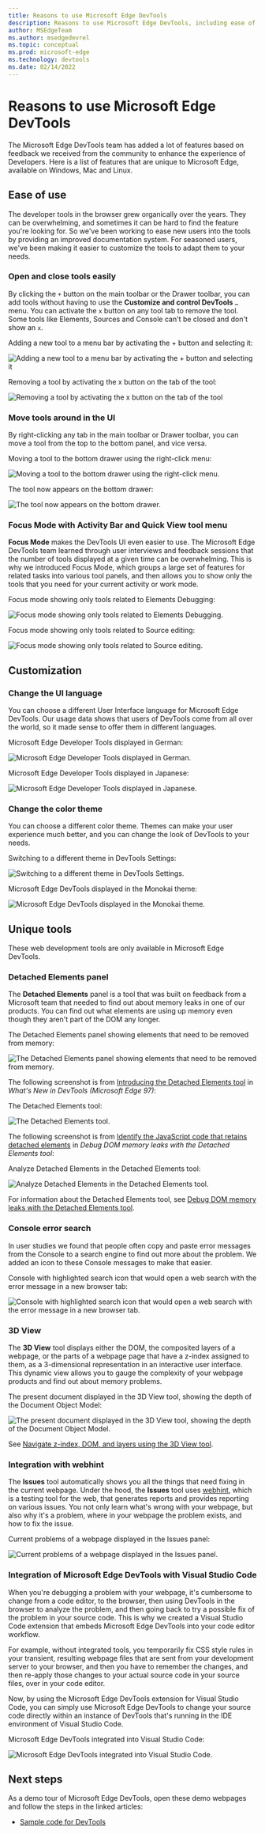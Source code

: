 ```yaml
---
title: Reasons to use Microsoft Edge DevTools
description: Reasons to use Microsoft Edge DevTools, including ease of use, customization, and unique tools.
author: MSEdgeTeam
ms.author: msedgedevrel
ms.topic: conceptual
ms.prod: microsoft-edge
ms.technology: devtools
ms.date: 02/14/2022
---
```

# Reasons to use Microsoft Edge DevTools

The Microsoft Edge DevTools team has added a lot of features based on feedback we received from the community to enhance the experience of Developers.  Here is a list of features that are unique to Microsoft Edge, available on Windows, Mac and Linux.


<!-- ====================================================================== -->
## Ease of use

The developer tools in the browser grew organically over the years.  They can be overwhelming, and sometimes it can be hard to find the feature you're looking for.  So we've been working to ease new users into the tools by providing an improved documentation system.  For seasoned users, we've been making it easier to customize the tools to adapt them to your needs.

### Open and close tools easily

By clicking the `+` button on the main toolbar or the Drawer toolbar, you can add tools without having to use the **Customize and control DevTools** `…` menu. You can activate the `x` button on any tool tab to remove the tool. Some tools like Elements, Sources and Console can't be closed and don't show an `x`.

Adding a new tool to a menu bar by activating the + button and selecting it:

![Adding a new tool to a menu bar by activating the + button and selecting it](media/more-tools-button-adds-tool-on-toolbar.png)
<!-- new png for this article, dummy content; update the content -->

Removing a tool by activating the x button on the tab of the tool:

![Removing a tool by activating the x button on the tab of the tool](media/click-tab-x-button-to-remove-tool.png)
<!-- new png for this article, dummy content; update the content -->


### Move tools around in the UI
 
By right-clicking any tab in the main toolbar or Drawer toolbar, you can move a tool from the top to the bottom panel, and vice versa.

Moving a tool to the bottom drawer using the right-click menu:

![Moving a tool to the bottom drawer using the right-click menu.](media/right-click-tool-tab-move-drawer-toolbar.png)
<!-- new png for this article, dummy content; update the content -->

The tool now appears on the bottom drawer:

![The tool now appears on the bottom drawer.](media/tool-tab-moved-bottom-toolbar.png)
<!-- new png for this article, dummy content; update the content -->


### Focus Mode with Activity Bar and Quick View tool menu

**Focus Mode** makes the DevTools UI even easier to use.  The Microsoft Edge DevTools team learned through user interviews and feedback sessions that the number of tools displayed at a given time can be overwhelming.  This is why we introduced Focus Mode, which groups a large set of features for related tasks into various tool panels, and then allows you to show only the tools that you need for your current activity or work mode.

Focus mode showing only tools related to Elements Debugging:

![Focus mode showing only tools related to Elements Debugging.](media/focus-mode-with-only-elements-debugging-tools.png)
<!-- new png for this article, dummy content; update the content -->

Focus mode showing only tools related to Source editing:

![Focus mode showing only tools related to Source editing.](media/focus-mode-with-only-source-editing-tools.png)
<!-- new png for this article, dummy content; update the content -->

<!--
uncomment later

### Tooltips Help Documentation mode

To learn about each tool, enable Tooltips mode, which is a Help mode with links to documentation.  In Focus Mode, you can turn on the Tooltips Mode, which allows you to learn more about the different tools by selecting the various tool tabs in DevTools.

Tool explanations shown when Tooltips mode is enabled:

![Tool explanations shown when Tooltips mode is enabled.](media/tool-explanations-in-tooltips-mode.png)
the above is a new png for this article, dummy content; update the content

-->


<!-- ====================================================================== -->
## Customization


### Change the UI language

You can choose a different User Interface language for Microsoft Edge DevTools.  Our usage data shows that users of DevTools come from all over the world, so it made sense to offer them in different languages.

Microsoft Edge Developer Tools displayed in German:

![Microsoft Edge Developer Tools displayed in German.](media/microsoft-edge-devtools-with-german-ui.png)
<!-- new png for this article, dummy content; update the content -->

Microsoft Edge Developer Tools displayed in Japanese:

![Microsoft Edge Developer Tools displayed in Japanese.](media/microsoft-edge-devtools-with-japanese-ui.png)
<!-- new png for this article, dummy content; update the content -->


### Change the color theme

You can choose a different color theme.  Themes can make your user experience much better, and you can change the look of DevTools to your needs.

Switching to a different theme in DevTools Settings:

![Switching to a different theme in DevTools Settings.](media/switch-theme-devtools-settings.png)
<!-- new png for this article, dummy content; update the content -->

Microsoft Edge DevTools displayed in the Monokai theme:

![Microsoft Edge DevTools displayed in the Monokai theme.](media/devtools-monokai-theme.png)
<!-- new png for this article, dummy content; update the content -->


<!-- ====================================================================== -->
## Unique tools

These web development tools are only available in Microsoft Edge DevTools.


### Detached Elements panel

The **Detached Elements** panel is a tool that was built on feedback from a Microsoft team that needed to find out about memory leaks in one of our products.  You can find out what elements are using up memory even though they aren't part of the DOM any longer.

The Detached Elements panel showing elements that need to be removed from memory:

![The Detached Elements panel showing elements that need to be removed from memory.](media/detached-elements-to-remove.png)
<!-- png exists; the above png was created for this file by copying & renaming ![The Detached Elements tool.](whats-new/media/2022/01/detached-elements-tool.png) -->


The following screenshot is from [Introducing the Detached Elements tool](whats-new/2022/01/devtools.md#introducing-the-detached-elements-tool) in _What's New in DevTools (Microsoft Edge 97)_:

The Detached Elements tool:

![The Detached Elements tool.](whats-new/media/2022/01/detached-elements-tool.png)
<!-- png exists, in whatsnew dir; see paragraph above -->

The following screenshot is from [Identify the JavaScript code that retains detached elements](memory-problems/dom-leaks.md#identify-the-javascript-code-that-retains-detached-elements) in _Debug DOM memory leaks with the Detached Elements tool_:

Analyze Detached Elements in the Detached Elements tool:

![Analyze Detached Elements in the Detached Elements tool.](memory-problems/images/analyze-detached-elements.msft.png)
<!-- png exists, in mem probs dir; see paragraph above -->

For information about the Detached Elements tool, see [Debug DOM memory leaks with the Detached Elements tool](memory-problems/dom-leaks.md).


### Console error search

In user studies we found that people often copy and paste error messages from the Console to a search engine to find out more about the problem.  We added an icon to these Console messages to make that easier.

Console with highlighted search icon that would open a web search with the error message in a new browser tab:

![Console with highlighted search icon that would open a web search with the error message in a new browser tab.](media/console-error-message-search-web-link.png)
<!-- new png for this article, dummy content; update the content -->


### 3D View

The **3D View** tool displays either the DOM, the composited layers of a webpage, or the parts of a webpage page that have a z-index assigned to them, as a 3-dimensional representation in an interactive user interface.  This dynamic view allows you to gauge the complexity of your webpage products and find out about memory problems.

The present document displayed in the 3D View tool, showing the depth of the Document Object Model:

![The present document displayed in the 3D View tool, showing the depth of the Document Object Model.](media/document-in-3d-view-tool-dom-tree-depth.png)
<!-- the above png exists, was copied from ![The 3D View tool now supports changing color themes.](whats-new/media/2022/01/3d-view-with-color-theme.png) -->


<!-- 
image from
[3D View tool supports changing color themes in DevTools](whats-new/2022/01/devtools.md#3d-view-tool-supports-changing-color-themes-in-devtools) in _What's New in DevTools (Microsoft Edge 97)_.
![The 3D View tool now supports changing color themes.](whats-new/media/2022/01/3d-view-with-color-theme.png)
png exists, used by the above article, remotely linked/borrowed here
-->

See [Navigate z-index, DOM, and layers using the 3D View tool](3d-view/index.md).



### Integration with webhint

The **Issues** tool automatically shows you all the things that need fixing in the current webpage.  Under the hood, the **Issues** tool uses [webhint](https://webhint.io), which is a testing tool for the web, that generates reports and provides reporting on various issues.  You not only learn what's wrong with your webpage, but also why it's a problem, where in your webpage the problem exists, and how to fix the issue.

Current problems of a webpage displayed in the Issues panel:

![Current problems of a webpage displayed in the Issues panel.](media/webpage-problems-displayed-in-issues-panel.png)
<!-- valid good new png content - 
the above is a new png for the present article with fresh capture -->


### Integration of Microsoft Edge DevTools with Visual Studio Code

When you're debugging a problem with your webpage, it's cumbersome to change from a code editor, to the browser, then using DevTools in the browser to analyze the problem, and then going back to try a possible fix of the problem in your source code.  This is why we created a Visual Studio Code extension that embeds Microsoft Edge DevTools into your code editor workflow. 

For example, without integrated tools, you temporarily fix CSS style rules in your transient, resulting webpage files that are sent from your development server to your browser, and then you have to remember the changes, and then re-apply those changes to your actual source code in your source files, over in your code editor.

Now, by using the Microsoft Edge DevTools extension for Visual Studio Code, you can simply use Microsoft Edge DevTools to change your source code directly within an instance of DevTools that's running in the IDE environment of Visual Studio Code.<!-- condense end -->

Microsoft Edge DevTools integrated into Visual Studio Code:

![Microsoft Edge DevTools integrated into Visual Studio Code.](media/devtools-integrated-into-visual-studio-code.png)
<!-- new png for this article, dummy content; update the content -->


<!--
uncomment later

### Network Console

Inspecting the network traffic of your web product is already insightful, but often you need to make some changes to the requests to see why they fail.  Using the Network Console, you can change and replay any of the requests, and you can make detailed API calls.

Network Console showing options for changing a network call:

![Network Console showing options for changing a network call.](media/network-console-options-changing-network-call.png)
the above is a created png for the present article with placeholder content

-->


<!-- ====================================================================== -->
## Next steps

As a demo tour of Microsoft Edge DevTools, open these demo webpages and follow the steps in the linked articles:

* [Sample code for DevTools](sample-code/sample-code.md)

<!--
* [Demo tour of DevTools](demo-tour/demo-tour-of-microsoft-edge-devtools.md)
-->
<!-- icon tagging & images: [Overview of DevTools](index.md) -->
